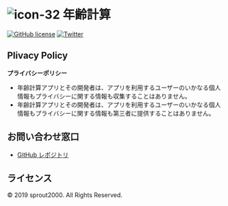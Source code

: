 # ![icon-32](https://user-images.githubusercontent.com/52094761/66297641-064bb080-e92b-11e9-883f-12a6d10ac128.png) 年齢計算

[![GitHub license](https://img.shields.io/github/license/sprout2000/nenrei)](https://github.com/sprout2000/nenrei/blob/master/LICENSE.md)
[![Twitter](https://img.shields.io/twitter/url?style=flat-square&url=https%3A%2F%2Fgithub.com%2Fsprout2000%2Fnenrei%2F)](https://twitter.com/intent/tweet?text=Wow:&url=https%3A%2F%2Fgithub.com%2Fsprout2000%2Fnenrei%2F)

## Plivacy Policy

**プライバシーポリシー**

- 年齢計算アプリとその開発者は、アプリを利用するユーザーのいかなる個人情報もプライバシーに関する情報も収集することはありません。
- 年齢計算アプリとその開発者は、アプリを利用するユーザーのいかなる個人情報もプライバシーに関する情報も第三者に提供することはありません。

## お問い合わせ窓口

- [GitHub レポジトリ](https://github.com/sprout2000/nenrei/issues)

## ライセンス

© 2019 sprout2000. All Rights Reserved.
